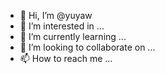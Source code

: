 - 👋 Hi, I’m @yuyaw
- 👀 I’m interested in ...
- 🌱 I’m currently learning ...
- 💞️ I’m looking to collaborate on ...
- 📫 How to reach me ...

<!---
yuyaw/yuyaw is a ✨ special ✨ repository because its `README.md` (this file) appears on your GitHub profile.
You can click the Preview link to take a look at your changes.
--->
